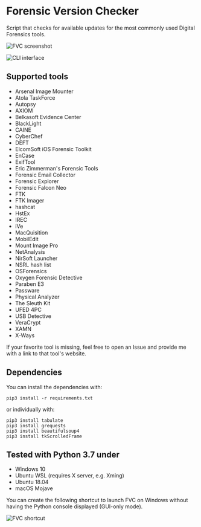 # Forensic Version Checker
Script that checks for available updates for the most commonly used Digital Forensics tools.

![FVC screenshot](https://github.com/jankais3r/Forensic-Version-Checker/blob/master/screen.png)


![CLI interface](https://github.com/jankais3r/Forensic-Version-Checker/blob/master/cli.png)

## Supported tools
- Arsenal Image Mounter
- Atola TaskForce
- Autopsy
- AXIOM
- Belkasoft Evidence Center
- BlackLight
- CAINE
- CyberChef
- DEFT
- ElcomSoft iOS Forensic Toolkit
- EnCase
- ExifTool
- Eric Zimmerman's Forensic Tools
- Forensic Email Collector
- Forensic Explorer
- Forensic Falcon Neo
- FTK
- FTK Imager
- hashcat
- HstEx
- IREC
- iVe
- MacQuisition
- MobilEdit
- Mount Image Pro
- NetAnalysis
- NirSoft Launcher
- NSRL hash list
- OSForensics
- Oxygen Forensic Detective
- Paraben E3
- Passware
- Physical Analyzer
- The Sleuth Kit
- UFED 4PC
- USB Detective
- VeraCrypt
- XAMN
- X-Ways

If your favorite tool is missing, feel free to open an Issue and provide me with a link to that tool's website.

## Dependencies

You can install the dependencies with:

```
pip3 install -r requirements.txt
```

or individually with:

```
pip3 install tabulate
pip3 install grequests
pip3 install beautifulsoup4
pip3 install tkScrolledFrame
```

## Tested with Python 3.7 under
- Windows 10
- Ubuntu WSL (requires X server, e.g. Xming)
- Ubuntu 18.04
- macOS Mojave

You can create the following shortcut to launch FVC on Windows without having the Python console displayed (GUI-only mode).

![FVC shortcut](https://github.com/jankais3r/Forensic-Version-Checker/blob/master/shortcut.png)
